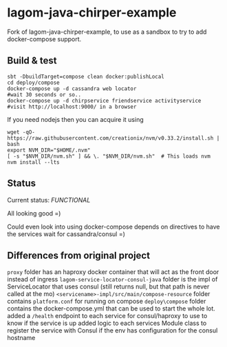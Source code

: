 # lagom-java-chirper-example
Fork of lagom-java-chirper-example, to use as a sandbox to try to add docker-compose support.

## Build & test

```
sbt -DbuildTarget=compose clean docker:publishLocal
cd deploy/compose
docker-compose up -d cassandra web locator
#wait 30 seconds or so..
docker-compose up -d chirpservice friendservice activityservice
#visit http://localhost:9000/ in a browser 
```

If you need nodejs then you can acquire it using
```
wget -qO- https://raw.githubusercontent.com/creationix/nvm/v0.33.2/install.sh | bash
export NVM_DIR="$HOME/.nvm"
[ -s "$NVM_DIR/nvm.sh" ] && \. "$NVM_DIR/nvm.sh"  # This loads nvm
nvm install --lts
```

## Status

Current status: *FUNCTIONAL*

All looking good =)

Could even look into using docker-compose depends on directives to have the services wait for cassandra/consul =)

## Differences from original project

`proxy` folder has an haproxy docker container that will act as the front door instead of ingress
`lagom-service-locator-consul-java` folder is the impl of ServiceLocator that uses consul (still returns null, but that path is never called at the mo)
`<servicename>-impl/src/main/compose-resource` folder contains `platform.conf` for running on compose
`deploy\compose` folder contains the docker-compose.yml that can be used to start the whole lot. 
added a `/health` endpoint to each service for consul/haproxy to use to know if the service is up
added logic to each services Module class to register the service with Consul if the env has configuration for the consul hostname

